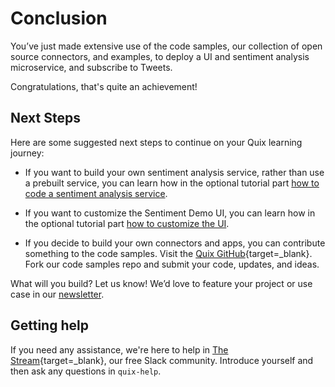 # Conclusion

You’ve just made extensive use of the code samples, our collection of open source connectors, and examples, to deploy a UI and sentiment analysis microservice, and subscribe to Tweets.

Congratulations, that's quite an achievement!

## Next Steps

Here are some suggested next steps to continue on your Quix learning journey:

* If you want to build your own sentiment analysis service, rather than use a prebuilt service, you can learn how in the optional tutorial part [how to code a sentiment analysis service](code-and-deploy-sentiment-service.md).

* If you want to customize the Sentiment Demo UI, you can learn how in the optional tutorial part [how to customize the UI](customize-the-ui.md).

* If you decide to build your own connectors and apps, you can contribute something to the code samples. Visit the [Quix GitHub](https://github.com/quixio/quix-samples){target=_blank}. Fork our code samples repo and submit your code, updates, and ideas.

What will you build? Let us know! We’d love to feature your project or use case in our [newsletter](https://www.quix.io/community/).

## Getting help

If you need any assistance, we're here to help in [The Stream](https://join.slack.com/t/stream-processing/shared_invite/zt-13t2qa6ea-9jdiDBXbnE7aHMBOgMt~8g){target=_blank}, our free Slack community. Introduce yourself and then ask any questions in `quix-help`.
